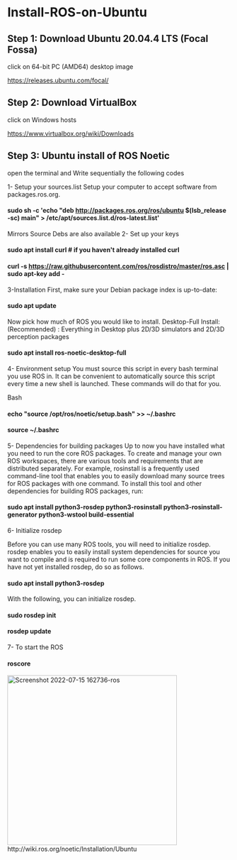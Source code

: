 # Install-ROS-on-Ubuntu

## Step 1: Download Ubuntu 20.04.4 LTS (Focal Fossa)
click on 64-bit PC (AMD64) desktop image

https://releases.ubuntu.com/focal/

## Step 2: Download VirtualBox
click on Windows hosts 

https://www.virtualbox.org/wiki/Downloads

## Step 3: Ubuntu install of ROS Noetic
open the terminal and Write sequentially the following codes 

1- Setup your sources.list
Setup your computer to accept software from packages.ros.org.
#### sudo sh -c 'echo "deb http://packages.ros.org/ros/ubuntu $(lsb_release -sc) main" > /etc/apt/sources.list.d/ros-latest.list'
Mirrors Source Debs are also available
2- Set up your keys
#### sudo apt install curl # if you haven't already installed curl
#### curl -s https://raw.githubusercontent.com/ros/rosdistro/master/ros.asc | sudo apt-key add -
3-Installation
First, make sure your Debian package index is up-to-date:
#### sudo apt update
Now pick how much of ROS you would like to install.
Desktop-Full Install: (Recommended) : Everything in Desktop plus 2D/3D simulators and 2D/3D perception packages
#### sudo apt install ros-noetic-desktop-full
4- Environment setup
You must source this script in every bash terminal you use ROS in.
It can be convenient to automatically source this script every time a new shell is launched. These commands will do that for you.

Bash
#### echo "source /opt/ros/noetic/setup.bash" >> ~/.bashrc
#### source ~/.bashrc
5- Dependencies for building packages
Up to now you have installed what you need to run the core ROS packages. To create and manage your own ROS workspaces, there are various tools and requirements that are distributed separately. For example, rosinstall is a frequently used command-line tool that enables you to easily download many source trees for ROS packages with one command.
To install this tool and other dependencies for building ROS packages, run:
#### sudo apt install python3-rosdep python3-rosinstall python3-rosinstall-generator python3-wstool build-essential
6- Initialize rosdep

Before you can use many ROS tools, you will need to initialize rosdep. rosdep enables you to easily install system dependencies for source you want to compile and is required to run some core components in ROS. If you have not yet installed rosdep, do so as follows.
#### sudo apt install python3-rosdep
With the following, you can initialize rosdep.
#### sudo rosdep init
#### rosdep update
7- To start the ROS
#### roscore
<img width="383" alt="Screenshot 2022-07-15 162736-ros" src="https://user-images.githubusercontent.com/107959289/179233056-91d1174f-623b-45e7-b220-bfd90984b99c.png">
http://wiki.ros.org/noetic/Installation/Ubuntu
